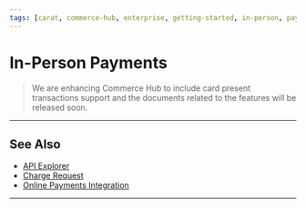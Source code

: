 ```yaml
---
tags: [carat, commerce-hub, enterprise, getting-started, in-person, payments, card-not-present, card-present, emv, debit, software, terminal, point-of-sale, pos]
---
```


# In-Person Payments

<!-- theme: danger -->
> We are enhancing Commerce Hub to include card present transactions support and the documents related to the features will be released soon.

---

## See Also


- [API Explorer](../api/?type=post&path=/payments/v1/charges)
- [Charge Request](path?=docs/Resources/API-Documents/Payments/Charges.md)
- [Online Payments Integration](?path=docs/Getting-Started/Getting-Started-Online.md)

---
